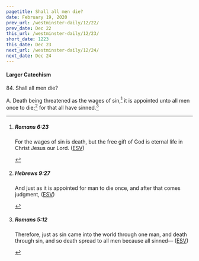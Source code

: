 ```yaml
---
pagetitle: Shall all men die?
date: February 19, 2020
prev_url: /westminster-daily/12/22/
prev_date: Dec 22
this_url: /westminster-daily/12/23/
short_date: 1223
this_date: Dec 23
next_url: /westminster-daily/12/24/
next_date: Dec 24
---
```


#### Larger Catechism

84\. Shall all men die?

A. Death being threatened as the wages of sin,[^fnref:wlc1] it is appointed unto all men once to die;[^fnref:wlc2] for that all have sinned.[^fnref:wlc3]


[^fnref:wlc1]: <div class="esv"><h5>Romans 6:23</h5> <div class="esv-text"><p id="p45006023.01-1">For the wages of sin is death, but the free gift of God is eternal life in Christ Jesus our Lord.  (<a href="http://www.esv.org" class="copyright">ESV</a>)</p> </div> </div>

[^fnref:wlc2]: <div class="esv"><h5>Hebrews 9:27</h5> <div class="esv-text"><p id="p58009027.01-1">And just as it is appointed for man to die once, and after that comes judgment,  (<a href="http://www.esv.org" class="copyright">ESV</a>)</p> </div> </div>

[^fnref:wlc3]: <div class="esv"><h5>Romans 5:12</h5> <div class="esv-text"> <p id="p45005012.07-1">Therefore, just as sin came into the world through one man, and death through sin, and so death spread to all men because all sinned&#8212;  (<a href="http://www.esv.org" class="copyright">ESV</a>)</p> </div> </div>

